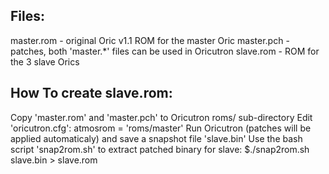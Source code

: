 Files:
------
master.rom - original Oric v1.1 ROM for the master Oric
master.pch - patches, both 'master.*' files can be used in Oricutron
slave.rom  - ROM for the 3 slave Orics

How To create slave.rom:
------------------------
Copy 'master.rom' and 'master.pch' to Oricutron roms/ sub-directory
Edit 'oricutron.cfg':
 atmosrom = 'roms/master'
Run Oricutron (patches will be applied automaticaly) and save a snapshot file 'slave.bin'
Use the bash script 'snap2rom.sh' to extract patched binary for slave:
 $./snap2rom.sh slave.bin > slave.rom
